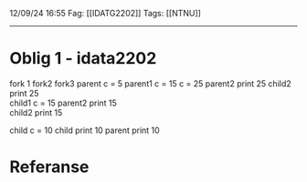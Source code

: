 12/09/24 16:55
Fag: [[IDATG2202]]
Tags: [[NTNU]]
___

# Oblig 1 - idata2202
fork 1		 fork2                  fork3
parent c = 5 parent1 c = 15 c = 25 parent2 print 25 
								  child2 print 25		     
			 child1 c = 15         parent2 print 15  
                                  child2 print 15

child c = 10                      child print 10
								  parent print 10
# Referanse
